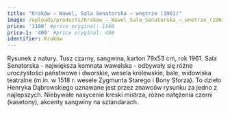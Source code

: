```yaml
---
title: "Kraków – Wawel, Sala Senatorska – wnętrze (1961)"
image: /uploads/products/Krakow_–_Wawel_Sala_Senatorska_–_wnetrze_(1961).jpg
price: '1100' #price oryginal: 1100
price-1: '400' #price oryginal: 400
identifier: Kraków
---
```


Rysunek z natury. Tusz czarny, sangwina, karton 79x53 cm, rok 1961.
Sala Senatorska - największa komnata wawelska - odbywały się różne uroczystości państwowe i dworskie, wesela królewskie, bale, widowiska teatralne (m.in. w 1518 r. wesele Zygmunta Starego i Bony Sforza). To dzieło Henryka Dąbrowskiego uznawane jest przez znawców rysunku za jedno z najlepszych. Niebywałe nasycenie kreski mistrza, różne natężenia czerni  (kasetony), akcenty sangwiny na sztandarach.